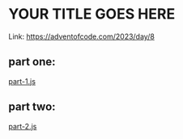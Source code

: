 # YOUR TITLE GOES HERE

Link: https://adventofcode.com/2023/day/8

## part one:
[part-1.js](part-1.js)

## part two:
[part-2.js](part-2.js)
